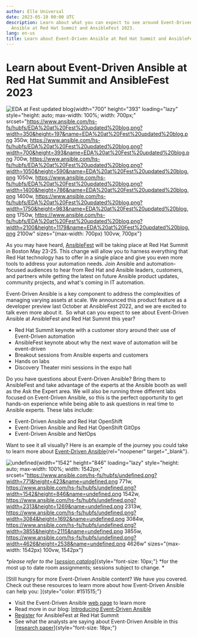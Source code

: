 ```yaml
---
author: Elle Universal
date: 2023-05-10 00:00 UTC
description: Learn about what you can expect to see around Event-Driven
  Ansible at Red Hat Summit and AnsibleFest 2023.
lang: en-us
title: Learn about Event-Driven Ansible at Red Hat Summit and AnsibleFest 2023
---
```


# Learn about Event-Driven Ansible at Red Hat Summit and AnsibleFest 2023

![EDA at Fest updated
blog](https://www.ansible.com/hs-fs/hubfs/EDA%20at%20Fest%20updated%20blog.png?width=700&height=393&name=EDA%20at%20Fest%20updated%20blog.png){width="700"
height="393" loading="lazy"
style="height: auto; max-width: 100%; width: 700px;"
srcset="https://www.ansible.com/hs-fs/hubfs/EDA%20at%20Fest%20updated%20blog.png?width=350&height=197&name=EDA%20at%20Fest%20updated%20blog.png 350w, https://www.ansible.com/hs-fs/hubfs/EDA%20at%20Fest%20updated%20blog.png?width=700&height=393&name=EDA%20at%20Fest%20updated%20blog.png 700w, https://www.ansible.com/hs-fs/hubfs/EDA%20at%20Fest%20updated%20blog.png?width=1050&height=590&name=EDA%20at%20Fest%20updated%20blog.png 1050w, https://www.ansible.com/hs-fs/hubfs/EDA%20at%20Fest%20updated%20blog.png?width=1400&height=786&name=EDA%20at%20Fest%20updated%20blog.png 1400w, https://www.ansible.com/hs-fs/hubfs/EDA%20at%20Fest%20updated%20blog.png?width=1750&height=983&name=EDA%20at%20Fest%20updated%20blog.png 1750w, https://www.ansible.com/hs-fs/hubfs/EDA%20at%20Fest%20updated%20blog.png?width=2100&height=1179&name=EDA%20at%20Fest%20updated%20blog.png 2100w"
sizes="(max-width: 700px) 100vw, 700px"}

As you may have heard,
[AnsibleFest](https://events.experiences.redhat.com/widget/redhat/sum23/SessionCatalog2023?tab.day=20230524&search.track=16439120758070013sVo)
will be taking place at Red Hat Summit in Boston May 23-25. This change
will allow you to harness everything that Red Hat technology has to
offer in a single place and give you even more tools to address your
automation needs. Join Ansible and automation-focused audiences to hear
from Red Hat and Ansible leaders, customers, and partners while getting
the latest on future Ansible product updates, community projects, and
what's coming in IT automation. 

Event-Driven Ansible is a key component to address the complexities of
managing varying assets at scale. We announced this product feature as a
developer preview last October at AnsibleFest 2022, and we are excited
to talk even more about it.  So what can you expect to see about
Event-Driven Ansible at AnsibleFest and Red Hat Summit this year? 

-   Red Hat Summit keynote with a customer story around their use of
    Event-Driven automation
-   AnsibleFest keynote about why the next wave of automation will be
    event-driven 
-   Breakout sessions from Ansible experts and customers
-   Hands on labs
-   Discovery Theater mini sessions in the expo hall

Do you have questions about Event-Driven Ansible? Bring them to
AnsibleFest and take advantage of the experts at the Ansible booth as
well as the Ask the Expert area. We will also be running three different
labs focused on Event-Driven Ansible, so this is the perfect opportunity
to get hands-on experience while being able to ask questions in real
time to Ansible experts. These labs include: 

-   Event-Driven Ansible and Red Hat OpenShift
-   Event-Driven Ansible and Red Hat OpenShift GitOps
-   Event-Driven Ansible and NetOps

Want to see it all visually? Here is an example of the journey you could
take to learn more about [Event-Driven
Ansible](/hubfs/Event-Driven%20Ansible%20Journey%20at%20Summit%20and%20AnsibleFest%20(2).pdf){rel="noopener"
target="_blank"}. 

![undefined](https://www.ansible.com/hs-fs/hubfs/undefined.png?width=1542&height=846&name=undefined.png){width="1542"
height="846" loading="lazy"
style="height: auto; max-width: 100%; width: 1542px;"
srcset="https://www.ansible.com/hs-fs/hubfs/undefined.png?width=771&height=423&name=undefined.png 771w, https://www.ansible.com/hs-fs/hubfs/undefined.png?width=1542&height=846&name=undefined.png 1542w, https://www.ansible.com/hs-fs/hubfs/undefined.png?width=2313&height=1269&name=undefined.png 2313w, https://www.ansible.com/hs-fs/hubfs/undefined.png?width=3084&height=1692&name=undefined.png 3084w, https://www.ansible.com/hs-fs/hubfs/undefined.png?width=3855&height=2115&name=undefined.png 3855w, https://www.ansible.com/hs-fs/hubfs/undefined.png?width=4626&height=2538&name=undefined.png 4626w"
sizes="(max-width: 1542px) 100vw, 1542px"}

*\*please refer to the* [[*session
catalog*](https://events.experiences.redhat.com/widget/redhat/sum23/SessionCatalog2023?tab.day=20230524&search.track=16439120758070013sVo)]{style="font-size: 10px;"}
*for the most up to date room assignments; sessions subject to change. *

[Still hungry for more Event-Driven Ansible content? We have you
covered. Check out these resources to learn more about how Event-Driven
Ansible can help you: ]{style="color: #151515;"}

-   Visit the Event-Driven Ansible [web
    page](http://ansible.com/event-driven) to learn more
-   Read more in our blog: [Introducing Event-Driven
    Ansible](https://www.ansible.com/blog/introducing-event-driven-ansible)
-   [Register](https://reg.experiences.redhat.com/flow/redhat/sum23/regGenAttendee/login?extIdCarryOver=true&sc_cid=701f2000001OH6uAAG)
    for AnsibleFest at Red Hat Summit
-   See what the analysts are saying about Event-Driven Ansible in this
    [[research
    paper](https://www.redhat.com/en/resources/event-driven-impact-on-it-operations-analyst-material?extIdCarryOver=true&sc_cid=701f2000001OH6uAAG)]{style="font-size: 18px;"}
